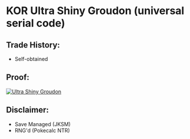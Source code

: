 # KOR Ultra Shiny Groudon (universal serial code)

## Trade History:
* Self-obtained

## Proof:
[![Ultra Shiny Groudon](http://img.youtube.com/vi/IE1_FMpkLWs/0.jpg)](http://www.youtube.com/watch?v=IE1_FMpkLWs)


## Disclaimer:
* Save Managed (JKSM)
* RNG'd (Pokecalc NTR)
